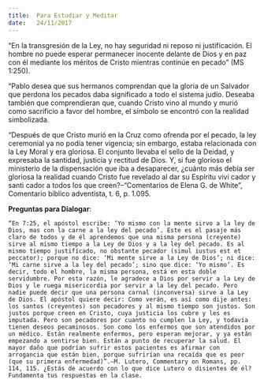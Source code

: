 ```yaml
---
title:  Para Estudiar y Meditar
date:   24/11/2017
---
```


“En la transgresión de la Ley, no hay seguridad ni reposo ni justifícación. El hombre no puede esperar permanecer inocente delante de Dios y en paz con él mediante los méritos de Cristo mientras continúe en pecado” (MS 1:250).

“Pablo desea que sus hermanos comprendan que la gloria de un Salvador que perdona los pecados daba significado a todo el sistema judío. Deseaba también que comprendieran que, cuando Cristo vino al mundo y murió como sacrificio a favor del hombre, el símbolo se encontró con la realidad simbolizada.

“Después de que Cristo murió en la Cruz como ofrenda por el pecado, la ley ceremonial ya no podía tener vigencia; sin embargo, estaba relacionada con la Ley Moral y era gloriosa. El conjunto llevaba el sello de la Deidad, y expresaba la santidad, justicia y rectitud de Dios. Y, si fue glorioso el ministerio de la dispensación que iba a desaparecer, ¿cuánto más debía ser gloriosa la realidad cuando Cristo fue revelado al dar su Espíritu vivi cador y santi cador a todos los que creen?–“Comentarios de Elena G. de White”, Comentario bíblico adventista, t. 6, p. 1.095.

**Preguntas para Dialogar**:

`“En 7:25, el apóstol escribe: ‘Yo mismo con la mente sirvo a la ley de Dios, mas con la carne a la ley del pecado’. Este es el pasaje más claro de todos y de él aprendemos que una misma persona (creyente) sirve al mismo tiempo a la Ley de Dios y a la ley del pecado. Es al mismo tiempo justifícado, no obstante pecador (simul iustus est et peccator); porque no dice: ‘Mi mente sirve a la Ley de Dios’; ni dice: ‘Mi carne sirve a la ley del pecado’; sino que dice: ‘Yo mismo’. Es decir, todo el hombre, la misma persona, está en esta doble servidumbre. Por esta razón, le agradece a Dios por servir a la Ley de Dios y le ruega misericordia por servir a la ley del pecado. Pero nadie puede decir que una persona carnal (inconversa) sirve a la Ley de Dios. El apóstol quiere decir: Como verán, es así como dije antes: los santos (creyentes) son pecadores y al mismo tiempo son justos. Son justos porque creen en Cristo, cuya justicia los cubre y les es imputada. Pero son pecadores por cuanto no cumplen la Ley, y todavía tienen deseos pecaminosos. Son como los enfermos que son atendidos por un médico. Están realmente enfermos, pero esperan mejorar, y ya están empezando a sentirse bien. Están a punto de recuperar la salud. El mayor daño que podrían sufrir estos pacientes es afirmar con arrogancia que están bien, porque sufrirían una recaída que es peor (que su primera enfermedad)”.–M. Lutero, Commentary on Romans, pp. 114, 115. ¿Estás de acuerdo con lo que dice Lutero o disientes de él? Fundamenta tus respuestas en la clase.`